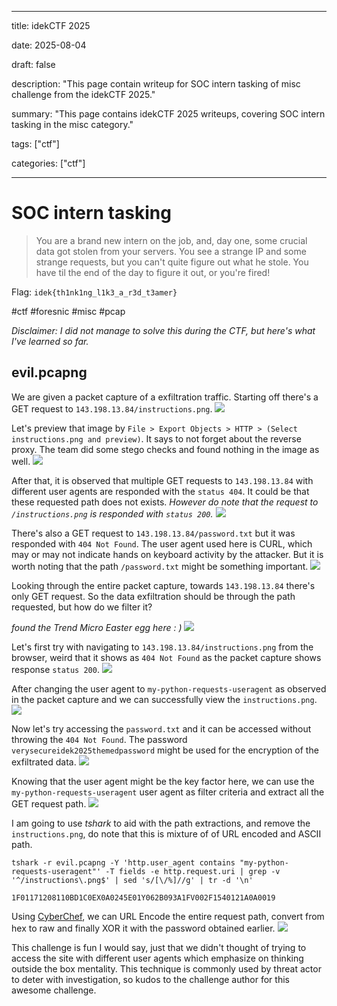 
---

title: idekCTF 2025

  

date: 2025-08-04

  

draft: false

  

description: "This page contain writeup for SOC intern tasking of misc challenge from the idekCTF 2025."

  

summary: "This page contains idekCTF 2025 writeups, covering SOC intern tasking in the misc category."

  

tags: ["ctf"]

  

categories: ["ctf"]

  

---
# SOC intern tasking
>You are a brand new intern on the job, and, day one, some crucial data got stolen from your servers. You see a strange IP and some strange requests, but you can't quite figure out what he stole. You have til the end of the day to figure it out, or you're fired!

Flag: `idek{th1nk1ng_l1k3_a_r3d_t3amer}`

#ctf #foresnic #misc #pcap

*Disclaimer: I did not manage to solve this during the CTF, but here's what I've learned so far.*
## evil.pcapng
We are given a packet capture of a exfiltration traffic. Starting off there's a GET request to `143.198.13.84/instructions.png`.
![](https://i.imgur.com/QC9SiO7.png)

Let's preview that image by `File > Export Objects > HTTP > (Select instructions.png and preview)`. It says to not forget about the reverse proxy. The team did some stego checks and found nothing in the image as well.
![](https://i.imgur.com/eJAgCEp.png)

After that, it is observed that multiple GET requests to `143.198.13.84` with different user agents are responded with the `status 404`. It could be that these requested path does not exists. 
*However do note that the request to `/instructions.png` is responded with `status 200`.*
![](https://i.imgur.com/6BkfkY7.png)


There's also a GET request to `143.198.13.84/password.txt` but it was responded with `404 Not Found`. The user agent used here is CURL, which may or may not indicate hands on keyboard activity by the attacker. But it is worth noting that the path `/password.txt` might be something important. 
![](https://i.imgur.com/5y2kEKq.png)


Looking through the entire packet capture, towards `143.198.13.84` there's only GET request. So the data exfiltration should be through the path requested, but how do we filter it? 

*found the Trend Micro Easter egg here : )*
![](https://i.imgur.com/RGrvEwI.png)


Let's first try with navigating to `143.198.13.84/instructions.png` from the browser, weird that it shows as `404 Not Found` as the packet capture shows response `status 200`.
![](https://i.imgur.com/9a5N8PN.png)

After changing the user agent to `my-python-requests-useragent` as observed in the packet capture and we can successfully view the `instructions.png`.
![](https://i.imgur.com/ppz5MEs.png)

Now let's try accessing the `password.txt` and it can be accessed without throwing the `404 Not Found`. The password `verysecureidek2025themedpassword` might be used for the encryption of the exfiltrated data.
![](https://i.imgur.com/mV13AWD.png)

Knowing that the user agent might be the key factor here, we can use the `my-python-requests-useragent` user agent as filter criteria and extract all the GET request path. ![](https://i.imgur.com/fbZXntE.png)

I am going to use *tshark* to aid with the path extractions, and remove the `instructions.png`, do note that this is mixture of of URL encoded and ASCII path.
```shell
tshark -r evil.pcapng -Y 'http.user_agent contains "my-python-requests-useragent"' -T fields -e http.request.uri | grep -v '^/instructions\.png$' | sed 's/[\/%]//g' | tr -d '\n'

1F01171208110BD1C0EX0A0245E01Y062B093A1FV002F1540121A0A0019 
```

Using [CyberChef](<https://cyberchef.org/#recipe=URL_Encode(false)From_Hex('Auto')XOR(%7B'option':'Latin1','string':'verysecureidek2025themedpassword'%7D,'Standard',false)&input=MWYwMTE3MTIwODExMGI0NDFjMGU1ODBhMDIzNDVlMDE1OTA2MmIwOTNhMWY1NjAwMmYxNTQwMTIxYTBhMDAxOQ>), we can URL Encode the entire request path, convert from hex to raw and finally XOR it with the password obtained earlier.
![](https://i.imgur.com/WNw2G0u.png)

This challenge is fun I would say, just that we didn't thought of trying to access the site with different user agents which emphasize on thinking outside the box mentality. This technique is commonly used by threat actor to deter with investigation, so kudos to the challenge author for this awesome challenge.